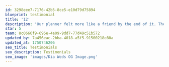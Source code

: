```yaml
---
id: 3298eee7-7176-42b5-8ce5-e10d79d75894
blueprint: testimonial
title: '12'
description: 'Our planner felt more like a friend by the end of it. They understood us, celebrated our wins, and helped us through the tough decisions. We didn’t just get a wedding expert; we got someone who truly cared about making our day meaningful and memorable.'
star: 5
team: 8c0666f9-696e-4a09-9dd7-77d49c51b572
updated_by: 7a456eac-2bba-4018-a5f5-91500218e80a
updated_at: 1750746206
seo_title: Testimonials
seo_description: Testimonials
seo_image: 'images/Kia Weds OG Image.png'
---
```

